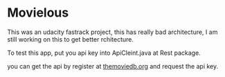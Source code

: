 # Movielous

This was an udacity fastrack project, this has really bad architecture, I am still working on this to get better rchitecture.



To test this app, put you api key into ApiCleint.java at Rest package.

you can get the api by register at [themoviedb.org](https://www.themoviedb.org/) and request the api key.
